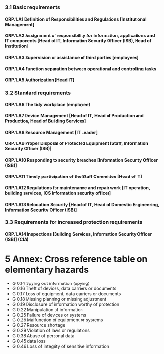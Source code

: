 ### 3.1 Basic requirements
#### ORP.1.A1 Definition of Responsibilities and Regulations [Institutional Management]
#### ORP.1.A2 Assignment of responsibility for information, applications and IT components [Head of IT, Information Security Officer (ISB), Head of Institution]
#### ORP.1.A3 Supervision or assistance of third parties [employees]
#### ORP.1.A4 Function separation between operational and controlling tasks
#### ORP.1.A5 Authorization [Head IT]
### 3.2 Standard requirements
#### ORP.1.A6 The tidy workplace [employee]
#### ORP.1.A7 Device Management [Head of IT, Head of Production and Production, Head of Building Services]
#### ORP.1.A8 Resource Management [IT Leader]
#### ORP.1.A9 Proper Disposal of Protected Equipment [Staff, Information Security Officer (ISB)]
#### ORP.1.A10 Responding to security breaches [Information Security Officer (ISB)]
#### ORP.1.A11 Timely participation of the Staff Committee [Head of IT]
#### ORP.1.A12 Regulations for maintenance and repair work [IT operation, building services, ICS information security officer]
#### ORP.1.A13 Relocation Security [Head of IT, Head of Domestic Engineering, Information Security Officer (ISB)]
### 3.3 Requirements for increased protection requirements
#### ORP.1.A14 Inspections [Building Services, Information Security Officer (ISB)] (CIA)
# 5 Annex: Cross reference table on elementary hazards
* G 0.14 Spying out information (spying)
* G 0.16 Theft of devices, data carriers or documents
* G 0.17 Loss of equipment, data carriers or documents
* G 0.18 Missing planning or missing adjustment
* G 0.19 Disclosure of information worthy of protection
* G 0.22 Manipulation of information
* G 0.25 Failure of devices or systems
* G 0.26 Malfunction of equipment or systems
* G 0.27 Resource shortage
* G 0.29 Violation of laws or regulations
* G 0.38 Abuse of personal data
* G 0.45 data loss
* G 0.46 Loss of integrity of sensitive information
